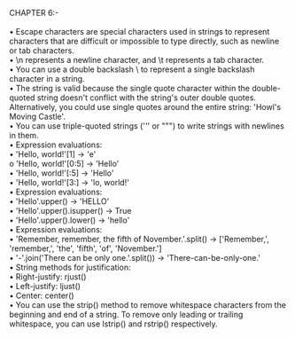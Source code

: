 CHAPTER 6:- <br />
<br />
•	Escape characters are special characters used in strings to represent characters that are difficult or impossible to type directly, such as newline or tab characters. <br />
•	\n represents a newline character, and \t represents a tab character. <br />
•	You can use a double backslash \\ to represent a single backslash character in a string. <br />
•	The string is valid because the single quote character within the double-quoted string doesn't conflict with the string's outer double quotes. Alternatively, you could use single quotes around the entire string: 'Howl's Moving Castle'. <br />
•	You can use triple-quoted strings (''' or """) to write strings with newlines in them. <br />
•	Expression evaluations: <br />
•	'Hello, world!'[1] -> 'e' <br />
o	'Hello, world!'[0:5] -> 'Hello' <br />
•	'Hello, world!'[:5] -> 'Hello' <br />
•	'Hello, world!'[3:] -> 'lo, world!' <br />
•	Expression evaluations: <br />
•	'Hello'.upper() -> 'HELLO' <br />
•	'Hello'.upper().isupper() -> True <br />
•	'Hello'.upper().lower() -> 'hello' <br />
•	Expression evaluations: <br />
•	'Remember, remember, the fifth of November.'.split() -> ['Remember,', 'remember,', 'the', 'fifth', 'of', 'November.'] <br />
•	'-'.join('There can be only one.'.split()) -> 'There-can-be-only-one.' <br />
•	String methods for justification: <br />
•	Right-justify: rjust() <br />
•	Left-justify: ljust() <br />
•	Center: center() <br />
•	You can use the strip() method to remove whitespace characters from the beginning and end of a string. To remove only leading or trailing whitespace, you can use lstrip() and rstrip() respectively. <br />

